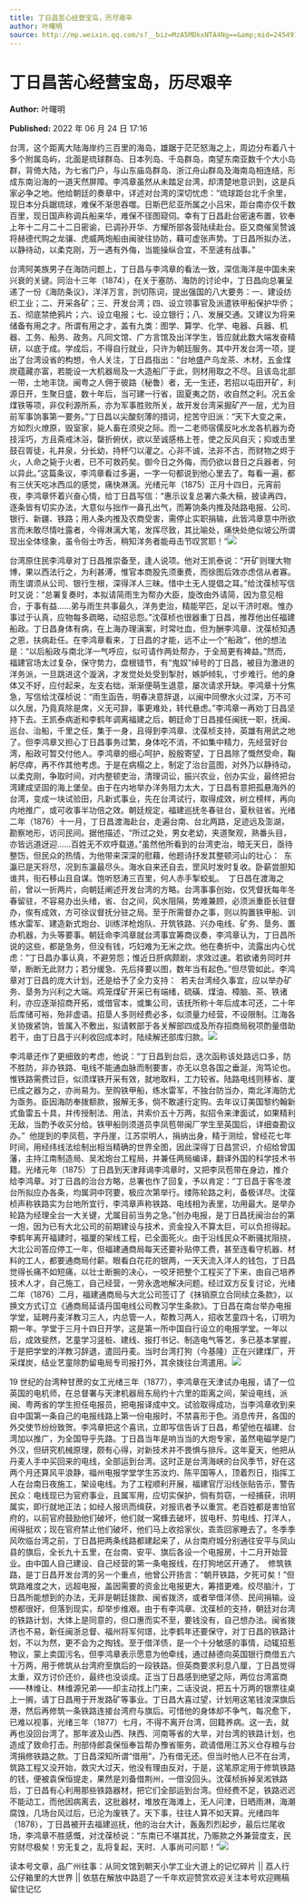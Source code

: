 ```yaml
---
title: 丁日昌苦心经营宝岛，历尽艰辛
author: 叶曙明
source: http://mp.weixin.qq.com/s?__biz=MzA5MDkxNTA4Ng==&amp;mid=2454912369&amp;idx=1&amp;sn=05a36800cd94e0fd01d89108fd0ca817&amp;chksm=87a23510b0d5bc0625c5a1e81f6816e2ed3987055339fe32d2a26a0b5191d8860c2754d6383d#rd
---
```


# 丁日昌苦心经营宝岛，历尽艰辛

**Author:** 叶曙明

**Published:** 2022 年 06 月 24 日 17:16

台湾，这个距离大陆海岸约三百里的海岛，雄踞于茫茫怒海之上，周边分布着八十多个附属岛屿，北面是琉球群岛、日本列岛、千岛群岛，南望东南亚数千个大小岛群，背倚大陆，为七省门户，与山东庙岛群岛、浙江舟山群岛及海南岛相连结，形成东南沿海的一道天然屏障。李鸿章虽然从未踏足台湾，却清楚地意识到，这是兵家必争之地。他给朝廷的奏章中，详述对台湾的深切忧虑：“琉球距台北千余里，现日本分兵踞琉球，难保不渐思吞噬。日斯巴尼亚所属之小吕宋，距台南亦仅千数百里，现日国声称调兵船来华，难保不径图窥伺。幸有丁日昌赴台密速布置，钦奉上年十二月二十二日密谕，已调孙开华、方耀所部各营陆续赴台。臣又商催吴赞诚将赫德代购之龙骧、虎威两炮船由闽驶往协防，藉可虚张声势。丁日昌所拟办法，以静待动，以柔克刚，万一遇有外侮，当能操纵合宜，不至遽有战事。”

台湾阿美族男子在海防问题上，丁日昌与李鸿章的看法一致，深信海洋是中国未来兴衰的关键。同治十三年（1874），在关于塞防、海防的讨论中，丁日昌向总署呈递了一份《海防条议》，洋洋万言，剀切陈词，提出强国的八大要务：一、建设纺织工业；二、开采各矿；三、开发台湾；四、设立领事官及派遣铁甲船保护华侨；五、彻底禁绝鸦片；六、设立电报；七、设立银行；八、发展交通。又建议为将来储备有用之才。所谓有用之才，盖有九类：图学、算学、化学、电器、兵器、机器、工务、船务、政务。凡同文馆、广方言馆及出洋学生，皆应就此数大端发奋精研，以底于成。学成后，不得自行就业，只许为朝廷服务。其中开发台湾一项，提出了台湾设省的构想，令人关注，丁日昌指出：“台地盛产乌龙茶、木材，五金煤炭蕴藏亦富，若能设一大机器局及一大造船厂于此，则材用取之不尽。且该岛北部一带，土地丰饶。闽粤之人佣于彼路（秘鲁）者，无一生还，若招以屯田开矿，利源日开，生聚日盛，数十年后，当可建一行省，固夏夷之防，收自然之利。况五金煤铁等项，非仅利源所系，亦为军事胜败所关，故开发台湾采掘矿产一层，尤为目前军事饷事第一要务。”丁日昌以尖酸刻薄的措词，挖苦守旧派：“天下大变之来，方如烈火燎原，毁室家，毙人畜在须臾之际。而一二老师宿儒反叱水龙各机器为奇技淫巧，方且斋戒沐浴，罄折俯伏，欲以至诚感格上苍，使之反风自灭；抑或击里鼓召胥徒，礼井泉，分长幼，持杯勺以灌之。心非不诚，法非不古，而财物之烬于火，人命之毙于火者，已不可救药矣。御今日之外侮，而仍欲以昔日之兵器者，何以异此。”这篇条议，李鸿章看过多遍，一字一句都说到他心里去了。每看一遍，都有三伏天吃冰西瓜的感觉，痛快淋漓。光绪元年（1875）正月十四日，元宵前夜，李鸿章怀着兴奋心情，给丁日昌写信：“惠示议复总署六条大稿，披读再四，逐条皆有切实办法，大意似与拙作一鼻孔出气，而筹饷条内推及陆路电报、公司、银行、新疆、铁路；用人条内推及农商受害，需停止实职捐输，此皆鸿章意中所欲言而未敢尽情吐露者，今得淋漓大笔，发挥尽致，其比喻处，痛快处绝似坡公所谓现出全体怪象，虽令俗士咋舌，稍知洋务者能毋击节叹赏耶！”![](https://mmbiz.qpic.cn/mmbiz_jpg/PJWG74pLsMbUHnNhhzy1rMZ2A04GGj2YJw2pia7ajI6icvA8lI7S3Picibp6ZEBJ9KM4slMrYpJYhDKT8KaUsxyhyg/640)

台湾原住民李鸿章对丁日昌推崇备至，逢人说项。他对王凯泰说：“开矿则理大物博，果以西法行之，为利甚溥，惟官本商股先须重费，而徐图后效亦虑信从者寡。雨生谓须从公司、银行生根，深得洋人三昧。惜中土无人提倡之耳。”给沈葆桢写信时又说：“总署复奏时，本拟请简雨生为帮办大臣，旋改由外请简，因为意见相合，于事有益……弟与雨生共事最久，洋务吏治，精能罕匹，足以干济时艰。惟办事过于认真，应物每多疏略，动招忌怨。”沈葆桢也很器重丁日昌，推荐他出任福建船政。丁日昌身体有病，在上海办理滇案，时常吐血，但为酬李鸿章、沈葆桢知遇之恩，扶病赴任。在李鸿章看来，丁日昌的才能，远不止一个“船政”，他的想法是：“以后船政与南北洋一气呼应，似可请作两处帮办，于全局更有裨益。”然而，福建官场太过复杂，保守势力，盘根错节，有“鬼奴”绰号的丁日昌，被目为激进的洋务派，一旦跳进这个漩涡，才发觉处处受到掣肘，嫉妒倾轧，寸步难行。他的身体又不好，应付起来，左支右绌，渐渐便萌生退意，屡次请求开缺。李鸿章十分焦急，写信给沈葆桢说：“雨生函告，明春决意辞退，以闽中同僚水火过深，万不可以久居，乃竟真除是席，义无可辞，事更难处，转代悬虑。”李鸿章一再劝丁日昌坚持下去。王凯泰病逝和李鹤年调离福建之后，朝廷命丁日昌接任闽抚一职，抚闽、巡台、治船，千里之任，集于一身，且得到李鸿章、沈葆桢支持，英雄有用武之地了。但李鸿章又担心丁日昌事务过繁，身体吃不消，不如集中精力，先经营好台湾，船政可暂交付他人。李鸿章的细心呵护，殷殷寄望，丁日昌除了慨然受命，鞠躬尽瘁，再不作其他考虑。于是在病榻之上，制定了治台蓝图，对外乃以静待动，以柔克刚，争取时间，对内整顿吏治，清理词讼，振兴农业，创办实业，最终把台湾建成坚固的海上堡垒。由于在内地举办洋务阻力太大，丁日昌有意把孤悬海外的台湾，变成一块试验田，凡新式事业，先在台湾试行，取得成效，树立榜样，再向内地推广，或可收事半功倍之效。朝廷规定，福建巡抚冬春驻台，夏秋驻省。光绪二年（1876）十一月，丁日昌渡海赴台，走遍台南、台北两路，足迹远及澎湖，勘察地形，访问民间。据他描述，“所过之处，男女老幼，夹道聚观，熟番头目，亦皆远道迓迎……百姓无不欢呼载道。”虽然他所看到的台湾吏治，暗无天日，亟待整饬，但民众的热情，为他带来深深的慰藉，他题诗抒发其整顿河山的壮心：  东瀛已是天将尽，况到东瀛最尽头。海水自来还自去，罡风时发时复收。卧薪尝胆知谁共，衔石移山且自谋。饱听怒涛三百里，何人赤手掣蛟虬。  丁日昌在渡海之前，曾以一折两片，向朝廷阐述开发台湾的方略。台湾事事创始，仅凭督抚每年冬春留驻，不容易办出头绪，省、台之间，风水阻隔，势难兼顾，必须派重臣长驻督办，俟有成效，方可徐议督抚分驻之局。至于所需督办之事，则以购置铁甲船、训练水雷军、建造新式炮台、训练洋枪炮队、开筑铁路、兴办电线、矿务、垦务、置办机器，为头等要事。朝廷命李鸿章就台湾事宜筹商议奏，李鸿章认为，丁日昌所说的这些，都是急务，但没有钱，巧妇难为无米之炊。他在奏折中，流露出内心忧虑：“丁日昌办事认真，不避劳怨；惟近日肝病颇剧，求效过速。若欲诸务同时并举，断断无此财力；若分缓急、先后择要以图，数年当有起色。”但尽管如此，李鸿章对丁日昌的庞大计划，还是给予了全力支持：  若夫台湾经久事宜，应以举办矿务、垦务为兴利之大端。鸡笼煤矿开采已有端绪，硫磺、煤油、樟脑、茶、铁诸利，亦应逐渐招商开拓，或借官本，或集公司，该抚所称十年后成本可还，二十年后库储可裕，殆非虚语。招垦人多则经费必多，似须量力经营，不设限制。江海各关协拨紧饷，皆属入不敷出，拟请敕部于各关解部四成及所存招商局税项酌量借助若干，由丁日昌于兴利收回成本时，陆续解还部库归款。![](https://mmbiz.qpic.cn/mmbiz_jpg/PJWG74pLsMbUHnNhhzy1rMZ2A04GGj2YsQxHvG1OQjickPBQFf2JbGfhhibKiaJ98MSU075TGLotwWgICrWcxqOfw/640)

李鸿章还作了更细致的考虑，他说：“丁日昌到台后，迭次函称该处路远口多，防不胜防，非办铁路、电线不能通血脉而制要害，亦无以息各国之垂涎，洵笃论也。惟铁路需费过巨，似须煤铁开采有效，就地取料，工力较省。陆路电线则移省、厦已成之器为之，亦尚易为。至购铁甲船，练水雷军，不独台防当办，南北洋海防尤为亟务。臣因海防奉拨额款，报解无多，倘不敢遽行定购。去年议订美国黎约翰新式鱼雷五十具，并传授制法、用法，共索价五十万两，拟招令来津面试，如果精利无敌，当酌予收买分给。铁甲船则须道员李凤苞带闽厂学生至英国后，详细查勘议办。”  他提到的李凤苞，字丹崖，江苏崇明人，捐纳出身，精于测绘，曾经花七年时间，用经纬线法绘制出相当精确的世界全图，因此深得丁日昌赏识，介绍给曾国藩，主持江南制造局、吴淞炮台工程局，并兼任两局编译，翻译外国的科学技术书籍。光绪元年（1875）丁日昌到天津拜谒李鸿章时，又把李凤苞带在身边，推介给李鸿章。对丁日昌的治台方略，总署也作了回复，予以肯定：“丁日昌于客冬渡台所拟应办各条，均属洞中窍要，极应次第举行。缕陈轮路之利，备极详尽。沈葆桢声称铁路实为台地所宜行，李鸿章声称铁路、电线相为表里，功用最大。是举办轮路为经理全台一大关键，尤属目前当务之急。”创办电报，是丁日昌抚闽治台的第一炮，因为已有大北公司的前期建设与技术，资金投入不算太巨，可以负担得起。李鹤年离开福建时，福厦的架线工程，已全面死火。由于沿线民众不断骚扰阻挠，大北公司答应停工一年，但福建通商局每天还要补贴停工费，甚至连看守机器、材料的工人，都要通商局付薪。眼看白花花的银两，一天天流入洋人的钱包，丁日昌觉得长痛不如短痛，以壮士断腕的决心，一咬牙把整个工程买了下来，由自己培养技术人才，自己施工，自己经营，一劳永逸地解决问题。经过双方反复讨论，光绪二年（1876）二月，福建通商局与大北公司签订了《抹销原立合同续立条款》，以换文方式订立《通商局延请丹国电线公司教习学生条款》。丁日昌在南台举办电报学堂，延聘丹麦洋教习三人，内总管一人，帮教习两人，招收艺童四十名，订明为期一年。学堂于三月十四日开学，这是第一所中国自行设立的电报学堂。一年以后，成效斐然，艺童学习竖桩、建线、报打书记、制造电气等艺，多已基本掌握，于是把学堂的洋教习辞退，遣回丹麦。当时台湾打狗（今基隆）正在兴建煤厂，开采煤炭，结业艺童除酌留电局专司报打外，其余拨往台湾遣用。![](https://mmbiz.qpic.cn/mmbiz_png/Ljib4So7yuWiagtNsA9I4hLQYswA44VIQuvweaGE0UqsUvtrgFRAf2GUIbRpzicBCDgT0Nt251M49mJdCPWiasEpDQ/640?wx_fmt=png)

19 世纪的台湾种甘蔗的女工光绪三年（1877），李鸿章在天津试办电报，请了一位英国的电机师，在总督署与天津机器局东局约十六里的距离之间，架设电线，派闽、粤两省的学生担任电报员，把电报译成中文。试验取得成功，当李鸿章收到来自中国第一条自己的电报线路上第一份电报时，不禁喜形于色。消息传开，各国的外交使节纷纷致贺。李鸿章把这个喜讯，立即写信告诉丁日昌，希望他在福建、台湾加以推广，为全国导乎先路。丁日昌当年是响当当的大炮专家，虽然电磁学是门外汉，但研究机械原理，颇有心得，对新技术并不畏惧与排斥。这年夏天，他把从丹麦人手中买回来的电线，全部运到台湾。这时正是台湾海峡的台风季节，好在这两个月还算风平浪静，福州电报学堂学生苏汝灼、陈平国等人，顶着烈日，指挥工人在台南日夜施工，架设电线。为了工程顺利开展，福建官厅沿线张贴告示，警告民众：电线现已为官府事业，且属军用，应切实保护，倘有剪窃，一经捕获，讯明属实，即行就地正法；如经人报讯而缉获，对报讯者予以重赏。老百姓都是害怕官府的，以前官府鼓励他们破坏，他们就一窝蜂去破坏，拔电杆、剪电线、打洋人，闹得挺欢；现在官府禁止他们破坏，他们马上收拾家伙，乖乖回家睡去了。冬季季风吹临台湾之前，丁日昌把两条线路都建起来了，从台南府城分别通往安平与凤山县的旗后，全长九十五里，在台南、安平、旗后各设一个电报房，十二月开始营业。由中国人自己建设、自己经营的第一条电报线，在打狗地区开通了。  修筑铁路，是丁日昌开发台湾的另一个重点，他曾公开扬言：“朝开铁路，夕死可矣！”但筑路难度之大，远超电报，盖因需要的资金比电报更大，筹措更难。绞尽脑汁，丁日昌所能想到的办法，无非是朝廷拨款、闽省拨济，或者举借洋债、民间捐输。设想都很好，但落到现实，却举步维艰。由于有李鸿章、沈葆桢的支持，朝廷对台湾的铁路计划，大体上是同意的，但口惠而实不至，要钱没有，自己想办法。闽省拨济也不易，新任闽浙总督、福州将军何璟，比李鹤年还要保守，对丁日昌的铁路计划，不以为然，更不会为之掏钱。至于借洋债，是一个十分敏感的事情，动辄招惹物议，蒙上卖国污名，但李鸿章表示愿意为他牵线，通过赫德向英国银行商借五六十万两，用于修筑从台湾府至旗后的一段铁路。但英商要求利息八厘，丁日昌觉得太重，双方讨价还价，最终也没谈成。正当丁日昌感到绝望之际，两位台湾富商——林维让、林维源兄弟——却主动找上门来，二话没说，把五十万两的银票往桌上一搁，请丁日昌用于开发路矿等事业。丁日昌大喜过望，计划用这笔钱浚深旗后港，然后再修筑一条铁路连接台湾府与旗后。可惜他的身体却不争气，每况愈下，已难以视事，光绪三年（1877）七月，不得不离开台湾，回籍养病。这一去，就再也没回台湾了。那年波及山西、陕西、河南等省的大旱，对台湾的铁路计划，也造成了致命打击。刑部侍郎袁保恒奉旨帮办豫省赈务，疏请借用江苏义仓存粮与台湾捐修铁路之款。丁日昌深知所谓“借用”，乃有借无还。但当时他人已不在台湾，筑路工程又没开始，救灾大过天，他没有理由反对，于是，这笔原定用于修筑铁路的钱，便被袁保恒提走，果然是刘备借荆州，一借没回头。沈葆桢拆掉吴淞铁路后，丁日昌有心利用那些铁路器材，把它们全部运到台湾。但经费不足，铁路迟迟不能动工，而他因病离去，这批器材，堆放在海滩上，无人问津，日晒雨淋，海潮腐蚀，几场台风过后，已沦为废铁了。天下事，往往人算不如天算。光绪四年（1878），丁日昌被开去福建巡抚，他的治台大计，轰轰烈烈起步，最后烂尾收场，李鸿章不胜感慨，对沈葆桢说：“东南已不堪其扰，乃赈款之外兼营度支，民穷财尽极矣！穷无复之，乱将复起，天时、人事尚可问耶！”![](https://mmbiz.qpic.cn/mmbiz_jpg/PJWG74pLsMbUHnNhhzy1rMZ2A04GGj2YY3aesH05zAxsHoIjBZCAdzN8kGFpib2nUEusiccTVQN31ic3CB2YR8Arg/640)

读本号文章，品广州往事：从同文馆到朝天小学工业大道上的记忆碎片 || 荔人行公仔箱里的大世界 || 依慈在解放中路逛了一千年欢迎赞赏欢迎关注本号欢迎赐稿 留住记忆

